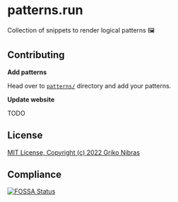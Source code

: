 <!-- markdownlint-disable MD033 MD036 MD041 -->

# patterns.run

Collection of snippets to render logical patterns 🖼

## Contributing

**Add patterns**

Head over to [`patterns/`](./patterns/) directory and add your patterns.

**Update website**

TODO

## License

[MIT License, Copyright (c) 2022 Griko Nibras](./LICENSE)

## Compliance

[![FOSSA Status](https://app.fossa.com/api/projects/git%2Bgithub.com%2Fgrikomsn%2Fpatterns.run.svg?type=large)](https://app.fossa.com/projects/git%2Bgithub.com%2Fgrikomsn%2Fpatterns.run?ref=badge_large)
